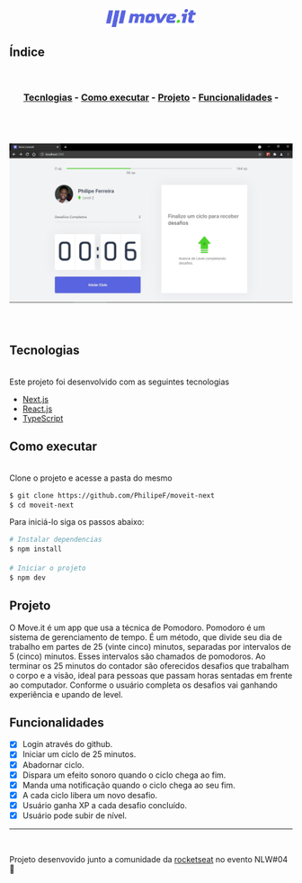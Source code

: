<p align="center">
<img alt="moveit-next" src="/public/logo-full.svg" width="160px">
</p>

## Índice
<br>
<h3 align="center">

[Tecnlogias](#tecnologias) - 
[Como executar](#como-executar) - 
[Projeto](#projeto) - 
[Funcionalidades](#funcionalidades) - 
</h3>
<br>

<h1 align="center">
  <img alt='telaprojeto' src='/public/telaprojet.jpg'>
</h1>
<br>

## Tecnologias
<br>
Este projeto foi desenvolvido com as seguintes tecnologias

- [Next.js](https://nextjs.org/)
- [React.js](https://pt-br.reactjs.org/)
- [TypeScript](https://www.typescriptlang.org/)

## Como executar 

<br>
Clone o projeto e acesse a pasta do mesmo 
</br>

```bash
$ git clone https://github.com/PhilipeF/moveit-next
$ cd moveit-next 
```
Para iniciá-lo siga os passos abaixo: 
```bash
# Instalar dependencias
$ npm install  

# Iniciar o projeto
$ npm dev 
```


## Projeto

O Move.it é um app que usa a técnica de Pomodoro. 
Pomodoro é um sistema de gerenciamento de tempo. É um método, que divide seu dia de trabalho em partes de 25 (vinte cinco) minutos, separadas por intervalos de 5 (cinco) minutos. Esses intervalos são chamados de pomodoros. Ao terminar os 25 minutos do contador são oferecidos desafios que trabalham o corpo e a visão, ideal para pessoas que passam horas sentadas em frente ao computador. Conforme o usuário completa os desafios vai ganhando experiência e upando de level.

## Funcionalidades
- [x] Login através do github.
- [x] Iniciar um ciclo de 25 minutos.
- [x] Abadornar ciclo.
- [x] Dispara um efeito sonoro quando o ciclo chega ao fim.
- [x] Manda uma notificação quando o ciclo chega ao seu fim.
- [x] A cada ciclo libera um novo desafio.
- [x] Usuário ganha XP a cada desafio concluído.
- [x] Usuário pode subir de nível.

---
<br>


Projeto desenvovido junto a comunidade da [rocketseat](https://rocketseat.com.br/) no evento NLW#04💜  
 
